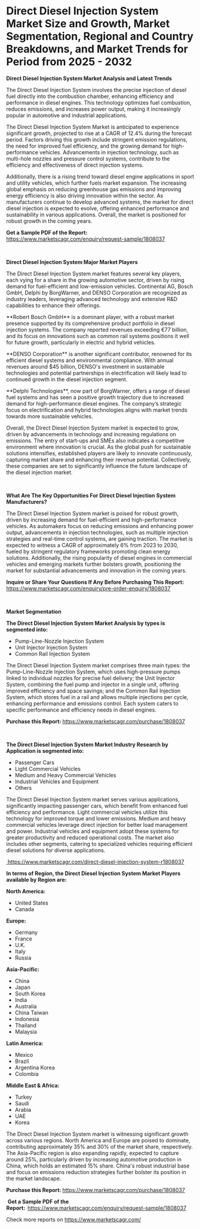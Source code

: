 <p><h1>Direct Diesel Injection System Market Size and Growth, Market Segmentation, Regional and Country Breakdowns, and Market Trends for Period from 2025 -  2032</h1></p><p><strong>Direct Diesel Injection System Market Analysis and Latest Trends</strong></p>
<p><p>The Direct Diesel Injection System involves the precise injection of diesel fuel directly into the combustion chamber, enhancing efficiency and performance in diesel engines. This technology optimizes fuel combustion, reduces emissions, and increases power output, making it increasingly popular in automotive and industrial applications.</p><p>The Direct Diesel Injection System Market is anticipated to experience significant growth, projected to rise at a CAGR of 12.4% during the forecast period. Factors driving this growth include stringent emission regulations, the need for improved fuel efficiency, and the growing demand for high-performance vehicles. Advancements in injection technology, such as multi-hole nozzles and pressure control systems, contribute to the efficiency and effectiveness of direct injection systems.</p><p>Additionally, there is a rising trend toward diesel engine applications in sport and utility vehicles, which further fuels market expansion. The increasing global emphasis on reducing greenhouse gas emissions and improving energy efficiency is also driving innovation within the sector. As manufacturers continue to develop advanced systems, the market for direct diesel injection is expected to evolve, offering enhanced performance and sustainability in various applications. Overall, the market is positioned for robust growth in the coming years.</p></p>
<p><strong>Get a Sample PDF of the Report:&nbsp;</strong> <a href="https://www.marketscagr.com/enquiry/request-sample/1808037?utm_campaign=2336&utm_medium=2&utm_source=Github&utm_content=ia&utm_term=19022025&utm_id=direct-diesel-injection-system">https://www.marketscagr.com/enquiry/request-sample/1808037</a></p>
<p>&nbsp;</p>
<p><strong>Direct Diesel Injection System Major Market Players</strong></p>
<p><p>The Direct Diesel Injection System market features several key players, each vying for a share in the growing automotive sector, driven by rising demand for fuel-efficient and low-emission vehicles. Continental AG, Bosch GmbH, Delphi by BorgWarner, and DENSO Corporation are recognized as industry leaders, leveraging advanced technology and extensive R&D capabilities to enhance their offerings.</p><p>**Robert Bosch GmbH** is a dominant player, with a robust market presence supported by its comprehensive product portfolio in diesel injection systems. The company reported revenues exceeding €77 billion, and its focus on innovations such as common rail systems positions it well for future growth, particularly in electric and hybrid vehicles.</p><p>**DENSO Corporation** is another significant contributor, renowned for its efficient diesel systems and environmental compliance. With annual revenues around $45 billion, DENSO's investment in sustainable technologies and potential partnerships in electrification will likely lead to continued growth in the diesel injection segment.</p><p>**Delphi Technologies**, now part of BorgWarner, offers a range of diesel fuel systems and has seen a positive growth trajectory due to increased demand for high-performance diesel engines. The company’s strategic focus on electrification and hybrid technologies aligns with market trends towards more sustainable vehicles.</p><p>Overall, the Direct Diesel Injection System market is expected to grow, driven by advancements in technology and increasing regulations on emissions. The entry of start-ups and SMEs also indicates a competitive environment where innovation is crucial. As the global push for sustainable solutions intensifies, established players are likely to innovate continuously, capturing market share and enhancing their revenue potential. Collectively, these companies are set to significantly influence the future landscape of the diesel injection market.</p></p>
<p>&nbsp;</p>
<p><strong>What Are The Key Opportunities For Direct Diesel Injection System Manufacturers?</strong></p>
<p><p>The Direct Diesel Injection System market is poised for robust growth, driven by increasing demand for fuel-efficient and high-performance vehicles. As automakers focus on reducing emissions and enhancing power output, advancements in injection technologies, such as multiple injection strategies and real-time control systems, are gaining traction. The market is expected to witness a CAGR of approximately 6% from 2023 to 2030, fueled by stringent regulatory frameworks promoting clean energy solutions. Additionally, the rising popularity of diesel engines in commercial vehicles and emerging markets further bolsters growth, positioning the market for substantial advancements and innovation in the coming years.</p></p>
<p><strong>Inquire or Share Your Questions If Any Before Purchasing This Report:</strong> <a href="https://www.marketscagr.com/enquiry/pre-order-enquiry/1808037?utm_campaign=2336&utm_medium=2&utm_source=Github&utm_content=ia&utm_term=19022025&utm_id=direct-diesel-injection-system">https://www.marketscagr.com/enquiry/pre-order-enquiry/1808037</a></p>
<p>&nbsp;</p>
<p><strong>Market Segmentation</strong></p>
<p><strong>The Direct Diesel Injection System Market Analysis by types is segmented into:</strong></p>
<p><ul><li>Pump-Line-Nozzle Injection System</li><li>Unit Injector Injection System</li><li>Common Rail Injection System</li></ul></p>
<p><p>The Direct Diesel Injection System market comprises three main types: the Pump-Line-Nozzle Injection System, which uses high-pressure pumps linked to individual nozzles for precise fuel delivery; the Unit Injector System, combining the fuel pump and injector in a single unit, offering improved efficiency and space savings; and the Common Rail Injection System, which stores fuel in a rail and allows multiple injections per cycle, enhancing performance and emissions control. Each system caters to specific performance and efficiency needs in diesel engines.</p></p>
<p><strong>Purchase this Report:&nbsp;</strong><a href="https://www.marketscagr.com/purchase/1808037?utm_campaign=2336&utm_medium=2&utm_source=Github&utm_content=ia&utm_term=19022025&utm_id=direct-diesel-injection-system">https://www.marketscagr.com/purchase/1808037</a></p>
<p>&nbsp;</p>
<p><strong>The Direct Diesel Injection System Market Industry Research by Application is segmented into:</strong></p>
<p><ul><li>Passenger Cars</li><li>Light Commercial Vehicles</li><li>Medium and Heavy Commercial Vehicles</li><li>Industrial Vehicles and Equipment</li><li>Others</li></ul></p>
<p><p>The Direct Diesel Injection System market serves various applications, significantly impacting passenger cars, which benefit from enhanced fuel efficiency and performance. Light commercial vehicles utilize this technology for improved torque and lower emissions. Medium and heavy commercial vehicles leverage direct injection for better load management and power. Industrial vehicles and equipment adopt these systems for greater productivity and reduced operational costs. The market also includes other segments, catering to specialized vehicles requiring efficient diesel solutions for diverse applications.</p></p>
<p><a href="https://www.marketscagr.com/direct-diesel-injection-system-r1808037?utm_campaign=2336&utm_medium=2&utm_source=Github&utm_content=ia&utm_term=19022025&utm_id=direct-diesel-injection-system">&nbsp;https://www.marketscagr.com/direct-diesel-injection-system-r1808037</a></p>
<p><strong>In terms of Region, the Direct Diesel Injection System Market Players available by Region are:</strong></p>
<p>
    <p> <strong> North America: </strong>
        <ul>
            <li>United States</li>
            <li>Canada</li>
        </ul>
        </p> 
    <p> <strong> Europe: </strong>
        <ul>
            <li>Germany</li>
            <li>France</li>
            <li>U.K.</li>
            <li>Italy</li>
            <li>Russia</li>
        </ul>
        </p> 
    <p> <strong> Asia-Pacific: </strong>
        <ul>
            <li>China</li>
            <li>Japan</li>
            <li>South Korea</li>
            <li>India</li>
            <li>Australia</li>
            <li>China Taiwan</li>
            <li>Indonesia</li>
            <li>Thailand</li>
            <li>Malaysia</li>
        </ul>
        </p> 
    <p> <strong> Latin America: </strong>
        <ul>
            <li>Mexico</li>
            <li>Brazil</li>
            <li>Argentina Korea</li>
            <li>Colombia</li>
        </ul>
        </p> 
    <p> <strong> Middle East & Africa: </strong>
        <ul>
            <li>Turkey</li>
            <li>Saudi</li>
            <li>Arabia</li>
            <li>UAE</li>
            <li>Korea</li>
        </ul>
    </p>
    </p>
<p><p>The Direct Diesel Injection System market is witnessing significant growth across various regions. North America and Europe are poised to dominate, contributing approximately 35% and 30% of the market share, respectively. The Asia-Pacific region is also expanding rapidly, expected to capture around 25%, particularly driven by increasing automotive production in China, which holds an estimated 15% share. China's robust industrial base and focus on emissions reduction strategies further bolster its position in the market landscape.</p></p>
<p><strong>Purchase this Report: </strong><a href="https://www.marketscagr.com/purchase/1808037?utm_campaign=2336&utm_medium=2&utm_source=Github&utm_content=ia&utm_term=19022025&utm_id=direct-diesel-injection-system">https://www.marketscagr.com/purchase/1808037</a></p>
<p>&nbsp;<strong>Get a Sample PDF of the Report:&nbsp;&nbsp;</strong><a href="https://www.marketscagr.com/enquiry/request-sample/1808037?utm_campaign=2336&utm_medium=2&utm_source=Github&utm_content=ia&utm_term=19022025&utm_id=direct-diesel-injection-system">https://www.marketscagr.com/enquiry/request-sample/1808037</a></p>
<p><strong></strong></p>
<p>Check more reports on <a href="https://www.marketscagr.com/?utm_campaign=2336&utm_medium=2&utm_source=Github&utm_content=ia&utm_term=19022025&utm_id=direct-diesel-injection-system">https://www.marketscagr.com/</a></p>